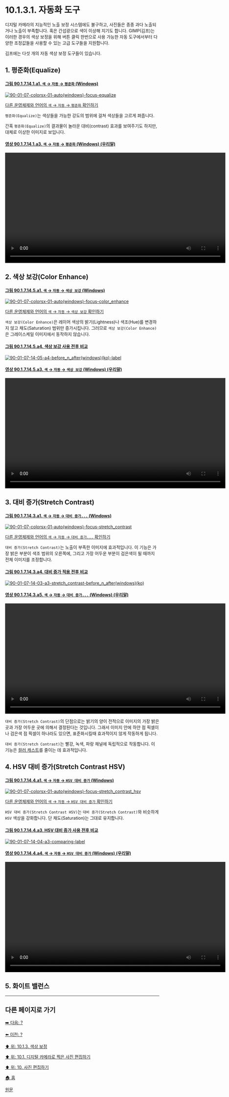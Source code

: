 # 10.1.3.1. 자동화 도구
디지털 카메라의 지능적인 노출 보정 시스템에도 불구하고, 사진들은 종종 과다 노출되거나 노출이 부족합니다. 혹은 간섭광으로 색이 이상해 지기도 합니다. GIMP(김프)는 이러한 경우의 색상 보정을 위해 버튼 클릭 한번으로 사용 가능한 자동 도구에서부터 다양한 조정값들을 사용할 수 있는 고급 도구들을 지원합니다.

김프에는 다섯 개의 자동 색상 보정 도구들이 있습니다.

## 1. 평준화(Equalize)
#### [그림 90.1.7.14.1.a1. `색` → `자동` → `평준화` (Windows)](https://wonder13662.github.io/gimp/2.10.36_ko/90-01-07-colorsx-14-autox-01-equalize.html#%EA%B7%B8%EB%A6%BC-9017141a1-%EC%83%89--%EC%9E%90%EB%8F%99--%ED%8F%89%EC%A4%80%ED%99%94-windows)
[![90-01-07-colorsx-01-auto(windows)-focus-equalize](https://github.com/wonder13662/gimp/assets/15767104/a7ed6ccd-411e-4cef-8d29-a21310798748)](https://wonder13662.github.io/gimp/2.10.36_ko/90-01-07-colorsx-14-autox-01-equalize.html#%EA%B7%B8%EB%A6%BC-9017141a1-%EC%83%89--%EC%9E%90%EB%8F%99--%ED%8F%89%EC%A4%80%ED%99%94-windows)

[다른 운영체제와 언어의 `색` → `자동` → `평준화` 확인하기](https://wonder13662.github.io/gimp/2.10.36_ko/90-01-07-colorsx-14-autox-01-equalize.html#%EA%B7%B8%EB%A6%BC-9017141a2-%EC%83%89--%EC%9E%90%EB%8F%99--%ED%8F%89%EC%A4%80%ED%99%94-mac)

`평준화(Equalize)`는 색상들을 가능한 강도의 범위에 걸쳐 색상들을 고르게 펴줍니다.

간혹 `평준화(Equalize)`의 결과물이 놀라운 대비(contrast) 효과를 보여주기도 하지만, 대체로 이상한 이미지로 보입니다.

#### [영상 90.1.7.14.1.a3. `색` → `자동` → `평준화` (Windows) (우리말)](https://wonder13662.github.io/gimp/2.10.36_ko/90-01-07-colorsx-14-autox-01-equalize.html#%EC%98%81%EC%83%81-9017141a3-%EC%83%89--%EC%9E%90%EB%8F%99--%ED%8F%89%EC%A4%80%ED%99%94-windows-%EC%9A%B0%EB%A6%AC%EB%A7%90)
<video controls="controls" width="720" src="https://github.com/wonder13662/gimp/assets/15767104/7e9fa797-0a96-43e8-9a74-0a2f1909d9ba"></video>

## 2. 색상 보강(Color Enhance)
#### [그림 90.1.7.14.5.a1. `색` → `자동` → `색상 보강` (Windows)](https://wonder13662.github.io/gimp/2.10.36_ko/90-01-07-colorsx-14-autox-05-color_enhance.html#%EA%B7%B8%EB%A6%BC-9017145a1-%EC%83%89--%EC%9E%90%EB%8F%99--%EC%83%89%EC%83%81-%EB%B3%B4%EA%B0%95-windows)
[![90-01-07-colorsx-01-auto(windows)-focus-color_enhance](https://github.com/wonder13662/gimp/assets/15767104/0c44c7c0-f339-4f45-9fed-5d2c1e5d6577)](https://wonder13662.github.io/gimp/2.10.36_ko/90-01-07-colorsx-14-autox-05-color_enhance.html#%EA%B7%B8%EB%A6%BC-9017145a1-%EC%83%89--%EC%9E%90%EB%8F%99--%EC%83%89%EC%83%81-%EB%B3%B4%EA%B0%95-windows)

[다른 운영체제와 언어의 `색` → `자동` → `색상 보강` 확인하기](https://wonder13662.github.io/gimp/2.10.36_ko/90-01-07-colorsx-14-autox-05-color_enhance.html#%EA%B7%B8%EB%A6%BC-9017145a2-%EC%83%89--%EC%9E%90%EB%8F%99--%EC%83%89%EC%83%81-%EB%B3%B4%EA%B0%95-mac)

`색상 보강(Color Enhance)`은 레이어 색상의 밝기(Lightness)나 색조(Hue)를 변경하지 않고 채도(Saturation) 범위만 증가시킵니다. 그러므로 `색상 보강(Color Enhance)`은 그레이스케일 이미지에서 동작하지 않습니다.

#### [그림 90.1.7.14.5.a4. 색상 보강 사용 전후 비교]()
[![90-01-07-14-05-a4-before_n_after(windows)(ko)-label](https://github.com/wonder13662/gimp/assets/15767104/89c75c04-cf70-4a31-9484-e3487870aff9)]()

#### [영상 90.1.7.14.5.a3. `색` → `자동` → `색상 보강` (Windows) (우리말)](https://wonder13662.github.io/gimp/2.10.36_ko/90-01-07-colorsx-14-autox-05-color_enhance.html#%EC%98%81%EC%83%81-9017145a3-%EC%83%89--%EC%9E%90%EB%8F%99--%EC%83%89%EC%83%81-%EB%B3%B4%EA%B0%95-windows-%EC%9A%B0%EB%A6%AC%EB%A7%90)
<video controls="controls" width="720" src="https://github.com/wonder13662/gimp/assets/15767104/995fa1b9-a38b-43c3-bd41-dbb7b056bd1b"></video>

## 3. 대비 증가(Stretch Contrast)
#### [그림 90.1.7.14.3.a1. `색` → `자동` → `대비 증가...` (Windows)](https://wonder13662.github.io/gimp/2.10.36_ko/90-01-07-colorsx-14-autox-03-stretch_contrast.html#%EA%B7%B8%EB%A6%BC-9017143a1-%EC%83%89--%EC%9E%90%EB%8F%99--%EB%8C%80%EB%B9%84-%EC%A6%9D%EA%B0%80-windows)
[![90-01-07-colorsx-01-auto(windows)-focus-stretch_contrast](https://github.com/wonder13662/gimp/assets/15767104/f7f9e92f-a885-41e0-a503-8a10e3e4d55c)](https://wonder13662.github.io/gimp/2.10.36_ko/90-01-07-colorsx-14-autox-03-stretch_contrast.html#%EA%B7%B8%EB%A6%BC-9017143a1-%EC%83%89--%EC%9E%90%EB%8F%99--%EB%8C%80%EB%B9%84-%EC%A6%9D%EA%B0%80-windows)

[다른 운영체제와 언어의 `색` → `자동` → `대비 증가...` 확인하기](https://wonder13662.github.io/gimp/2.10.36_ko/90-01-07-colorsx-14-autox-03-stretch_contrast.html#%EA%B7%B8%EB%A6%BC-9017143a2-%EC%83%89--%EC%9E%90%EB%8F%99--%EB%8C%80%EB%B9%84-%EC%A6%9D%EA%B0%80-mac)

`대비 증가(Stretch Contrast)`는 노출이 부족한 이미지에 효과적입니다. 이 기능은 가장 밝은 부분이 색조 범위의 오른쪽에, 그리고 가장 어두운 부분이 검은색이 될 때까지 전체 이미지를 조정합니다.

#### [그림 90.1.7.14.3.a4. 대비 증가 적용 전후 비교](https://wonder13662.github.io/gimp/2.10.36_ko/90-01-07-colorsx-14-autox-03-stretch_contrast.html#%EA%B7%B8%EB%A6%BC-9017143a4-%EB%8C%80%EB%B9%84-%EC%A6%9D%EA%B0%80-%EC%A0%81%EC%9A%A9-%EC%A0%84%ED%9B%84-%EB%B9%84%EA%B5%90)
[![90-01-07-14-03-a3-stretch_contrast-before_n_after(windows)(ko)](https://github.com/wonder13662/gimp/assets/15767104/13c1f0b0-67be-4891-9d18-2ee4e77147b4)](https://wonder13662.github.io/gimp/2.10.36_ko/90-01-07-colorsx-14-autox-03-stretch_contrast.html#%EA%B7%B8%EB%A6%BC-9017143a4-%EB%8C%80%EB%B9%84-%EC%A6%9D%EA%B0%80-%EC%A0%81%EC%9A%A9-%EC%A0%84%ED%9B%84-%EB%B9%84%EA%B5%90)

#### [영상 90.1.7.14.3.a5. `색` → `자동` → `대비 증가...` (Windows) (우리말)](https://wonder13662.github.io/gimp/2.10.36_ko/90-01-07-colorsx-14-autox-03-stretch_contrast.html#%EC%98%81%EC%83%81-9017143a5-%EC%83%89--%EC%9E%90%EB%8F%99--%EB%8C%80%EB%B9%84-%EC%A6%9D%EA%B0%80-windows-%EC%9A%B0%EB%A6%AC%EB%A7%90)
<video controls="controls" width="720" src="https://github.com/wonder13662/gimp/assets/15767104/049288bc-b11d-43ae-8d5e-4c7907f8fcfc"></video>

`대비 증가(Stretch Contrast)`의 단점으로는 밝기의 양이 전적으로 이미지의 가장 밝은 곳과 가장 어두운 곳에 의해서 결정된다는 것입니다. 그래서 이미지 안에 하얀 점 픽셀이나 검은색 점 픽셀이 하나라도 있으면, 표준화시킬때 효과적이지 않게 작동하게 됩니다.

`대비 증가(Stretch Contrast)`는 빨강, 녹색, 파랑 채널에 독립적으로 작동합니다. 이 기능은 [컬러 캐스트](./19-glossaryx-color_cast.md)를 줄이는 데 효과적입니다.

## 4. HSV 대비 증가(Stretch Contrast HSV)
#### [그림 90.1.7.14.4.a1. `색` → `자동` → `HSV 대비 증가` (Windows)]()
[![90-01-07-colorsx-01-auto(windows)-focus-stretch_contrast_hsv](https://github.com/wonder13662/gimp/assets/15767104/f6f801fb-7a62-41e8-a6a2-dacbc4004850)]()

[다른 운영체제와 언어의 `색` → `자동` → `HSV 대비 증가` 확인하기]()

`HSV 대비 증가(Stretch Contrast HSV)`는 `대비 증가(Stretch Contrast)`와 비슷하게 `HSV` 색상을 강화합니다. 단 채도(Saturation)는 그대로 유지합니다.

#### [그림 90.1.7.14.4.a3. HSV 대비 증가 사용 전후 비교]()
[![90-01-07-14-04-a3-comparing-label](https://github.com/wonder13662/gimp/assets/15767104/6d2d5b9c-6b22-4658-b93e-d59b28ad1ae8)]()

#### [영상 90.1.7.14.4.a4. `색` → `자동` → `HSV 대비 증가` (Windows) (우리말)]()
<video controls="controls" width="720" src="https://github.com/wonder13662/gimp/assets/15767104/e6033fa8-72c5-4643-ad8c-db1063f86e8f"></video>

## 5. 화이트 밸런스

***

## 다른 페이지로 가기

[➡️ 다음: ?]()

[⬅️ 이전: ?]()

[⬆️ 위: 10.1.3. 색상 보정](./10-01-working-with-digital-camera-photosx-03-improving_colors.md)

[⬆️ 위: 10.1. 디지털 카메라로 찍은 사진 편집하기](./10-01-working-with-digital-camera-photos.md)

[⬆️ 위: 10. 사진 편집하기](./10-00-enhancing-photographs.md)

[🏠 홈](./00-home.md)

[원문](https://docs.gimp.org/2.10/ko/gimp-imaging-photos.html#gimp-using-photography-colors)
